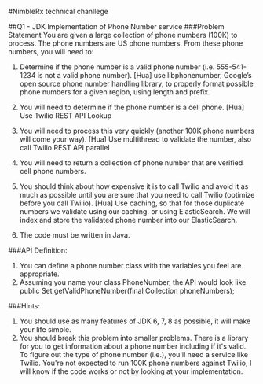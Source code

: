 #NimbleRx technical chanllege

##Q1 - JDK Implementation of Phone Number service
###Problem Statement
You are given a large collection of phone numbers (100K) to process. The phone numbers are US phone numbers. From these phone numbers, you will need to:
1) Determine if the phone number is a valid phone number (i.e. 555-541-1234 is not a valid phone number).
[Hua] use libphonenumber, Google’s open source phone number handling library, to properly format possible phone numbers for a given region, using length and prefix.


2) You will need to determine if the phone number is a cell phone.
[Hua] Use Twilio REST API Lookup

3) You will need to process this very quickly (another 100K phone numbers will come your way).
[Hua] Use multithread to validate the number,  also call Twilio REST API parallel

4) You will need to return a collection of phone number that are verified cell phone numbers.

5) You should think about how expensive it is to call Twilio and avoid it as much as possible until you are sure that you need to call Twilio (optimize before you call Twilio).
[Hua]  Use caching, so that for those duplicate numbers we validate using our caching. 
or using ElasticSearch. We will index and store the validated phone number into our ElasticSearch. 


6) The code must be written in Java.


###API Definition:
1) You can define a phone number class with the variables you feel are appropriate.
2) Assuming you name your class PhoneNumber, the API would look like public Set<PhoneNumber> getValidPhoneNumber(final Collection<String> phoneNumbers);


###Hints:
1) You should use as many features of JDK 6, 7, 8 as possible, it will make your life simple.
2) You should break this problem into smaller problems. There is a library for you to get information about a phone number including if it's valid. To figure out the type of phone number (i.e.), you'll need a service like Twilio. You're not expected to run 100K phone numbers against Twilio, I will know if the code works or not by looking at your implementation.

 
 
